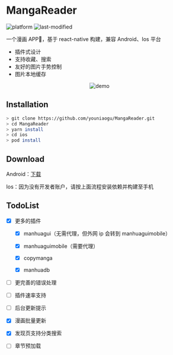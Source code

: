 # MangaReader

![platform](https://img.shields.io/badge/platform-android%20%7C%20ios-lightgrey)
![last-modified](https://img.shields.io/aur/last-modified/MangaReader)

一个漫画 APP📱，基于 react-native 构建，兼容 Android、Ios 平台

- 插件式设计
- 支持收藏、搜索
- 友好的图片手势控制
- 图片本地缓存

<p align="center">
  <img src="./demo.gif" alt="demo" />
</p>

## Installation

```bash
> git clone https://github.com/youniaogu/MangaReader.git
> cd MangaReader
> yarn install
> cd ios
> pod install
```

## Download

Android：[下载](https://github.com/youniaogu/MangaReader/releases)

Ios：因为没有开发者账户，请按上面流程安装依赖并构建至手机

## TodoList

- [x] 更多的插件

  - [x] manhuagui（无需代理，但外网 ip 会转到 manhuaguimobile）

  - [x] manhuaguimobile（需要代理）

  - [x] copymanga

  - [x] manhuadb

- [ ] 更完善的错误处理

- [ ] 插件速率支持

- [ ] 后台更新提示

- [x] 漫画批量更新

- [x] 发现页支持分类搜索

- [ ] 章节预加载
